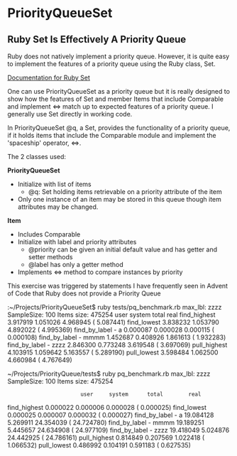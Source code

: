 # PriorityQueueSet

## **Ruby Set Is Effectively A Priority Queue**

Ruby does not natively implement a priority queue. However, it is quite easy to implement the features of a priority queue using the Ruby class, Set.

[Documentation for Ruby Set](https://ruby-doc.org/stdlib-3.1.0/libdoc/set/rdoc/Set.html)

One can use PriorityQueueSet as a priority queue but it is really designed to show how the features of Set and member Items that include Comparable and implement <=> match up to expected features of a priority queue. I generally use Set directly in working code.

In PriorityQueueSet @q, a Set, provides the functionality of a priority queue, if it holds items that include the Comparable module and implement the 'spaceship' operator, <=>.



The 2 classes used:

**PriorityQueueSet**
 - Initialize with list of items
    - @q: Set holding items retrievable on a priority attribute of the item
 - Only one instance of an item may be stored in this queue though item attributes may be changed.

**Item**
 - Includes Comparable
 - Initialize with label and priority attributes
	 - @priority can be given an initial default value and has getter and setter methods
	 - @label has only a getter method
 - Implements <=> method to compare instances by priority

This exercise was triggered by statements I have frequently seen in Advent of Code that Ruby does not provide a Priority Queue


:~/Projects/PriorityQueueSet$ ruby tests/pq_benchmark.rb
max_lbl: zzzz
SampleSize: 100
Items size: 475254
                           user     system      total        real
find_highest           3.917919   1.051026   4.968945 (  5.087441)
find_lowest            3.838232   1.053790   4.892022 (  4.995369)
find_by_label - a      0.000087   0.000028   0.000115 (  0.000108)
find_by_label - mmmm   1.452687   0.408926   1.861613 (  1.932283)
find_by_label - zzzz   2.846300   0.773248   3.619548 (  3.697069)
pull_highest           4.103915   1.059642   5.163557 (  5.289190)
pull_lowest            3.598484   1.062500   4.660984 (  4.767649)

~/Projects/PriorityQueue/tests$ ruby pq_benchmark.rb
max_lbl: zzzz
SampleSize: 100
Items size: 475254


                           user     system      total        real
find_highest           0.000022   0.000006   0.000028 (  0.000025)
find_lowest            0.000025   0.000007   0.000032 (  0.000027)
find_by_label - a     19.084128   5.269911  24.354039 ( 24.724780)
find_by_label - mmmm  19.189251   5.445657  24.634908 ( 24.977109)
find_by_label - zzzz  19.418049   5.024876  24.442925 ( 24.786161)
pull_highest           0.814849   0.207569   1.022418 (  1.066532)
pull_lowest            0.486992   0.104191   0.591183 (  0.627535)
